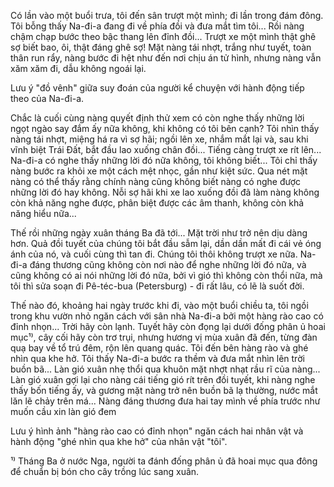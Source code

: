 Có lần vào một buổi trưa, tôi đến sân trượt một mình; đi lần trong đám đông. Tôi bỗng thấy Na-đi-a đang đi về phía đồi và đưa mắt tìm tôi... Rồi nàng chậm chạp bước theo bậc thang lên đỉnh đồi... Trượt xe một mình thật ghê sợ biết bao, ôi, thật đáng ghê sợ! Mặt nàng tái nhợt, trắng như tuyết, toàn thân run rẩy, nàng bước đi hệt như đến nơi chịu án tử hình, nhưng nàng vẫn xăm xăm đi, dẫu không ngoái lại.

Lưu ý "đồ vênh" giữa suy đoán của người kể chuyện với hành động tiếp theo của Na-đi-a.

Chắc là cuối cùng nàng quyết định thử xem có còn nghe thấy những lời ngọt ngào say đắm ấy nữa không, khi không có tôi bên cạnh? Tôi nhìn thấy nàng tái nhợt, miệng há ra vì sợ hãi; ngồi lên xe, nhắm mắt lại và, sau khi vĩnh biệt Trái Đất, bắt đầu lao xuống chân đồi... Tiếng càng trượt xe rít lên... Na-đi-a có nghe thấy những lời đó nữa không, tôi không biết... Tôi chỉ thấy nàng bước ra khỏi xe một cách mệt nhọc, gần như kiệt sức. Qua nét mặt nàng có thể thấy rằng chính nàng cũng không biết nàng có nghe được những lời đó hay không. Nỗi sợ hãi khi xe lao xuống đồi đã làm nàng không còn khả năng nghe được, phân biệt được các âm thanh, không còn khả năng hiểu nữa...

Thế rồi những ngày xuân tháng Ba đã tới... Mặt trời như trở nên dịu dàng hơn. Quả đồi tuyết của chúng tôi bắt đầu sẫm lại, dần dần mất đi cái vẻ óng ánh của nó, và cuối cùng thì tan đi. Chúng tôi thôi không trượt xe nữa. Na-đi-a đáng thương cũng không còn nơi nào để nghe những lời đó nữa, và cũng không có ai nói những lời đó nữa, bởi vì gió thì không còn thổi nữa, mà tôi thì sửa soạn đi Pê-téc-bua (Petersburg) - đi rất lâu, có lẽ là suốt đời.

Thế nào đó, khoảng hai ngày trước khi đi, vào một buổi chiều ta, tôi ngồi trong khu vườn nhỏ ngăn cách với sân nhà Na-đi-a bởi một hàng rào cao có đỉnh nhọn... Trời hãy còn lạnh. Tuyết hãy còn đọng lại dưới đống phân ủ hoai mục¹⁾, cây cối hãy còn trơ trụi, nhưng hương vị mùa xuân đã đến, từng đàn quạ bay về tổ trú đêm, rộn lên quang quác. Tôi đến bên hàng rào và ghé nhìn qua khe hở. Tôi thấy Na-đi-a bước ra thềm và đưa mắt nhìn lên trời buồn bã... Làn gió xuân nhẹ thổi qua khuôn mặt nhợt nhạt rầu rĩ của nàng... Làn gió xuân gợi lại cho nàng cái tiếng gió rít trên đồi tuyết, khi nàng nghe thấy bốn tiếng ấy, và gương mặt nàng trở nên buồn bã lạ thường, nước mắt lăn lẽ chảy trên má... Nàng đáng thương đưa hai tay mình về phía trước như muốn cầu xin làn gió đem

Lưu ý hình ảnh "hàng rào cao có đỉnh nhọn" ngăn cách hai nhân vật và hành động "ghé nhìn qua khe hở" của nhân vật "tôi".

¹⁾ Tháng Ba ở nước Nga, người ta đánh đống phân ủ đã hoai mục qua đông để chuẩn bị bón cho cây trồng lúc sang xuân.